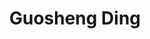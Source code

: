 ---
title: "Guosheng Ding"
presenter_id: guosheng_ding
layout: member_all_presentations
permalink: /member_full_publications/:presenter_id/
---
